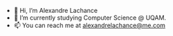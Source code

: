 - 👋 Hi, I’m Alexandre Lachance
- 🌱 I’m currently studying Computer Science @ UQAM.
- 📫 You can reach me at alexandrelachance@me.com
